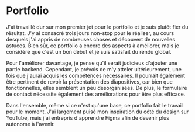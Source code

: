 # Portfolio

 J'ai travaillé dur sur mon premier jet pour le portfolio et je suis plutôt fier du résultat. J'y ai consacré trois jours non-stop pour le réaliser, au cours desquels j'ai appris de nombreuses choses et découvert de nouvelles astuces. Bien sûr, ce portfolio a encore des aspects à améliorer, mais je considère que c'est un bon début et je suis satisfait du rendu global.

Pour l'améliorer davantage, je pense qu'il serait judicieux d'ajouter une partie backend. Cependant, je prévois de m'y atteler ultérieurement, une fois que j'aurai acquis les compétences nécessaires. Il pourrait également être pertinent de revoir la présentation des diapositives, car bien que fonctionnelles, elles semblent un peu désorganisées. De plus, le formulaire de contact nécessite également des améliorations pour être plus efficace.

Dans l'ensemble, même si ce n'est qu'une base, ce portfolio fait le travail pour le moment. J'ai largement puisé mon inspiration du côté du design sur YouTube, mais j'ai entrepris d'apprendre Figma afin de devenir plus autonome à l'avenir.

